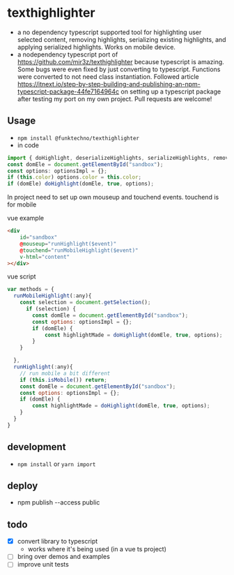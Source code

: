# texthighlighter
* a no dependency typescript supported tool for highlighting user selected content, removing highlights, serializing existing highlights, and applying serialized highlights. Works on mobile device.
* a nodependency typescript port of https://github.com/mir3z/texthighlighter because typescript is amazing. Some bugs were even fixed by just converting to typescript. Functions were converted to not need class instantiation. Followed article https://itnext.io/step-by-step-building-and-publishing-an-npm-typescript-package-44fe7164964c on setting up a typescript package after testing my port on my own project. Pull requests are welcome!

## Usage
* `npm install @funktechno/texthighlighter`
* in code

```js
import { doHighlight, deserializeHighlights, serializeHighlights, removeHighlights, optionsImpl } from "@/../node_modules/@funktechno/texthighlighter/lib/index";
const domEle = document.getElementById("sandbox");
const options: optionsImpl = {};
if (this.color) options.color = this.color;
if (domEle) doHighlight(domEle, true, options);
```

In project need to set up own mouseup and touchend events. touchend is for mobile

vue example
```html
<div
    id="sandbox"
    @mouseup="runHighlight($event)"
    @touchend="runMobileHighlight($event)"
    v-html="content"
></div>
```

vue script
```js
var methods = {
  runMobileHighlight(:any){
    const selection = document.getSelection();
      if (selection) {
        const domEle = document.getElementById("sandbox");
        const options: optionsImpl = {};
        if (domEle) {
            const highlightMade = doHighlight(domEle, true, options);
        }
    }

  },
  runHighlight(:any){
    // run mobile a bit different
    if (this.isMobile()) return;
    const domEle = document.getElementById("sandbox");
    const options: optionsImpl = {};
    if (domEle) {
        const highlightMade = doHighlight(domEle, true, options);
    }
  }
}

```

## development
* `npm install` or `yarn import`

## deploy
* npm publish --access public 

## todo
* [x] convert library to typescript
  * works where it's being used (in a vue ts project)
* [ ] bring over demos and examples
* [ ] improve unit tests
